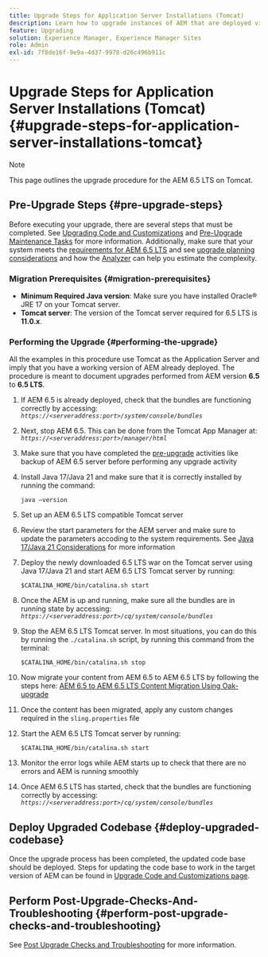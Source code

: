 ```yaml
---
title: Upgrade Steps for Application Server Installations (Tomcat)
description: Learn how to upgrade instances of AEM that are deployed via Tomcat.
feature: Upgrading
solution: Experience Manager, Experience Manager Sites
role: Admin
exl-id: 7f8de16f-9e9a-4d37-9978-d26c496b911c
---
```

# Upgrade Steps for Application Server Installations (Tomcat) {#upgrade-steps-for-application-server-installations-tomcat}

>[!NOTE]
>
>This page outlines the upgrade procedure for the AEM 6.5 LTS on Tomcat.

## Pre-Upgrade Steps {#pre-upgrade-steps}

Before executing your upgrade, there are several steps that must be completed. See [Upgrading Code and Customizations](/help/sites-deploying/upgrading-code-and-customizations.md) and [Pre-Upgrade Maintenance Tasks](/help/sites-deploying/pre-upgrade-maintenance-tasks.md) for more information. Additionally, make sure that your system meets the [requirements for AEM 6.5 LTS](/help/sites-deploying/technical-requirements.md) and see [upgrade planning considerations](/help/sites-deploying/upgrade-planning.md) and how the [Analyzer](/help/sites-deploying/aem-analyzer.md) can help you estimate the complexity.


### Migration Prerequisites {#migration-prerequisites}

* **Minimum Required Java version**: Make sure you have installed Oracle&reg; JRE 17 on your Tomcat server. 
* **Tomcat server**: The version of the Tomcat server required for 6.5 LTS is **11.0.x**.

### Performing the Upgrade {#performing-the-upgrade}

All the examples in this procedure use Tomcat as the Application Server and imply that you have a working version of AEM already deployed. The procedure is meant to document upgrades performed from AEM version **6.5** to **6.5 LTS**. 

1. If AEM 6.5 is already deployed, check that the bundles are functioning correctly by accessing: *`https://<serveraddress:port>/system/console/bundles`*
1. Next, stop AEM 6.5. This can be done from the Tomcat App Manager at: *`https://<serveraddress:port>/manager/html`*
1. Make sure that you have completed the [pre-upgrade](#pre-upgrade-steps) activities like backup of AEM 6.5 server before performing any upgrade activity
1. Install Java 17/Java 21 and make sure that it is correctly installed by running the command:

   ```
   java –version
   ```

1. Set up an AEM 6.5 LTS compatible Tomcat server
1. Review the start parameters for the AEM server and make sure to update the parameters accoding to the system requirements. See [Java 17/Java 21 Considerations](/help/sites-deploying/custom-standalone-install.md#java-considerations) for more information
1. Deploy the newly downloaded 6.5 LTS war on the Tomcat server using Java 17/Java 21 and start AEM 6.5 LTS Tomcat server by running:

   ```
   $CATALINA_HOME/bin/catalina.sh start
   ```

1. Once the AEM is up and running, make sure all the bundles are in running state by accessing: *`https://<serveraddress:port>/cq/system/console/bundles`*
1. Stop the AEM 6.5 LTS Tomcat server. In most situations, you can do this by running the `./catalina.sh` script, by running this command from the terminal:

   ```
   $CATALINA_HOME/bin/catalina.sh stop
   ```

1. Now migrate your content from AEM 6.5 to AEM 6.5 LTS by following the steps here: [AEM 6.5 to AEM 6.5 LTS Content Migration Using Oak-upgrade](/help/sites-deploying/aem-65-to-aem-65lts-content-migration-using-oak-upgrade.md)
1. Once the content has been migrated, apply any custom changes required in the `sling.properties` file
1. Start the AEM 6.5 LTS Tomcat server by running:

   ```
   $CATALINA_HOME/bin/catalina.sh start
   ```

1. Monitor the error logs while AEM starts up to check that there are no errors and AEM is running smoothly
1. Once AEM 6.5 LTS has started, check that the bundles are functioning correctly by accessing: *`https://<serveraddress:port>/cq/system/console/bundles`*

## Deploy Upgraded Codebase {#deploy-upgraded-codebase}

Once the upgrade process has been completed, the updated code base should be deployed. Steps for updating the code base to work in the target version of AEM can be found in [Upgrade Code and Customizations page](/help/sites-deploying/upgrading-code-and-customizations.md).

## Perform Post-Upgrade-Checks-And-Troubleshooting {#perform-post-upgrade-checks-and-troubleshooting}

See [Post Upgrade Checks and Troubleshooting](/help/sites-deploying/post-upgrade-checks-and-troubleshooting.md) for more information.
